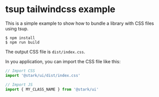 # tsup tailwindcss example

This is a simple example to show how to bundle a library with CSS files using tsup.

```
$ npm install
$ npm run build
```

The output CSS file is `dist/index.css`.

In you application, you can import the CSS file like this:

```js
// Import CSS
import '@stark/ui/dist/index.css'

// Import JS
import { MY_CLASS_NAME } from '@stark/ui'
```
